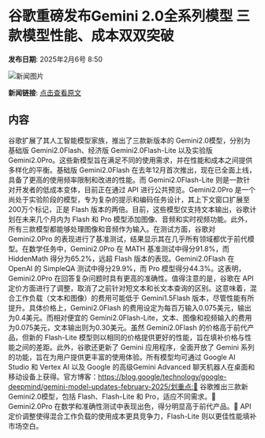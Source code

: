 # 谷歌重磅发布Gemini 2.0全系列模型 三款模型性能、成本双双突破

**发布日期**: 2025年2月6号 8:50

![新闻图片](https://upload.chinaz.com/2025/0206/6387442837077497801012936.png)

**新闻链接**: [点击查看原文](https://www.aibase.com/zh/news/15088)

## 内容

谷歌扩展了其人工智能模型家族，推出了三款新版本的 Gemini2.0模型，分别为基础版 Gemini2.0Flash、经济版 Gemini2.0Flash-Lite 以及实验版 Gemini2.0Pro。这些新模型旨在满足不同的使用需求，并在性能和成本之间提供多样化的平衡。基础版 Gemini2.0Flash 在去年12月首次推出，现在已全面上线，具备了更高的使用频率限制和改进的性能。而 Gemini2.0Flash-Lite 则是一款针对开发者的低成本变体，目前正在通过 API 进行公共预览。Gemini2.0Pro 是一个尚处于实验阶段的模型，专为复杂的提示和编码任务设计，其上下文窗口扩展至200万个标记，正是 Flash 版本的两倍。目前，这些模型仅支持文本输出，谷歌计划在未来几个月内为 Flash 和 Pro 模型添加图像、音频和实时视频功能。此外，所有三款模型都能够处理图像和音频作为输入。在测试方面，谷歌对 Gemini2.0Pro 的表现进行了基准测试，结果显示其在几乎所有领域都优于前代模型。在数学任务中，Gemini2.0Pro 在 MATH 基准测试中得分91.8%，而 HiddenMath 得分为65.2%，远超 Flash 版本的表现。Gemini2.0Flash 在 OpenAI 的 SimpleQA 测试中得分29.9%，而 Pro 模型得分44.3%。这表明，Gemini2.0Pro 在回答复杂问题时具有更高的准确性。值得注意的是，谷歌在 API 定价方面进行了调整，取消了之前针对短文本和长文本查询的区别。这意味着，混合工作负载（文本和图像）的费用可能低于 Gemini1.5Flash 版本，尽管性能有所提升。具体价格上，Gemini2.0Flash 的费用设定为每百万输入0.075美元，输出为0.4美元。而相对便宜的 Gemini2.0Flash-Lite，文本、图像和视频输入的费用为0.075美元，文本输出则为0.30美元。虽然 Gemini2.0Flash 的价格高于前代产品，但新的 Flash-Lite 模型则以相同的价格提供更好的性能，旨在填补价格与性能之间的差距。此外，谷歌还更新了 Gemini 应用程序，全面开放了 Gemini 系列的功能，旨在为用户提供更丰富的使用体验。所有模型均可通过 Google AI Studio 和 Vertex AI 以及 Google 的高级Gemini Advanced 聊天机器人在桌面和移动设备上获得。官方博客：https://blog.google/technology/google-deepmind/gemini-model-updates-february-2025/划重点:🔹 谷歌推出三款新 Gemini2.0模型，包括 Flash、Flash-Lite 和 Pro，适应不同需求。🔹 Gemini2.0Pro 在数学和准确性测试中表现出色，得分明显高于前代产品。🔹 API 定价调整使得混合工作负载的使用成本更具竞争力，Flash-Lite 则以更佳性能填补市场空白。
